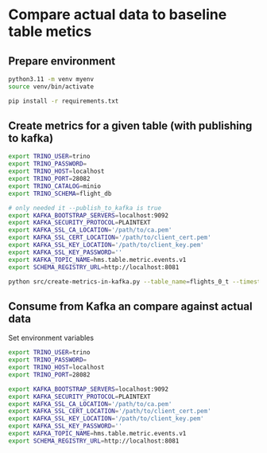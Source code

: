 # Compare actual data to baseline table metics

## Prepare environment

```bash
python3.11 -m venv myenv
source venv/bin/activate

pip install -r requirements.txt
```

## Create metrics for a given table (with publishing to kafka)

```bash
export TRINO_USER=trino
export TRINO_PASSWORD=
export TRINO_HOST=localhost
export TRINO_PORT=28082
export TRINO_CATALOG=minio
export TRINO_SCHEMA=flight_db

# only needed it --publish_to_kafka is true
export KAFKA_BOOTSTRAP_SERVERS=localhost:9092
export KAFKA_SECURITY_PROTOCOL=PLAINTEXT
export KAFKA_SSL_CA_LOCATION='/path/to/ca.pem'
export KAFKA_SSL_CERT_LOCATION='/path/to/client_cert.pem'
export KAFKA_SSL_KEY_LOCATION='/path/to/client_key.pem'
export KAFKA_SSL_KEY_PASSWORD=''
export KAFKA_TOPIC_NAME=hms.table.metric.events.v1
export SCHEMA_REGISTRY_URL=http://localhost:8081

python src/create-metrics-in-kafka.py --table_name=flights_0_t --timestamp_column=eventtimestamp --publish_to_kafka=true
```

## Consume from Kafka an compare against actual data

Set environment variables

```bash
export TRINO_USER=trino
export TRINO_PASSWORD=
export TRINO_HOST=localhost
export TRINO_PORT=28082

export KAFKA_BOOTSTRAP_SERVERS=localhost:9092
export KAFKA_SECURITY_PROTOCOL=PLAINTEXT
export KAFKA_SSL_CA_LOCATION='/path/to/ca.pem'
export KAFKA_SSL_CERT_LOCATION='/path/to/client_cert.pem'
export KAFKA_SSL_KEY_LOCATION='/path/to/client_key.pem'
export KAFKA_SSL_KEY_PASSWORD=''
export KAFKA_TOPIC_NAME=hms.table.metric.events.v1
export SCHEMA_REGISTRY_URL=http://localhost:8081
```


